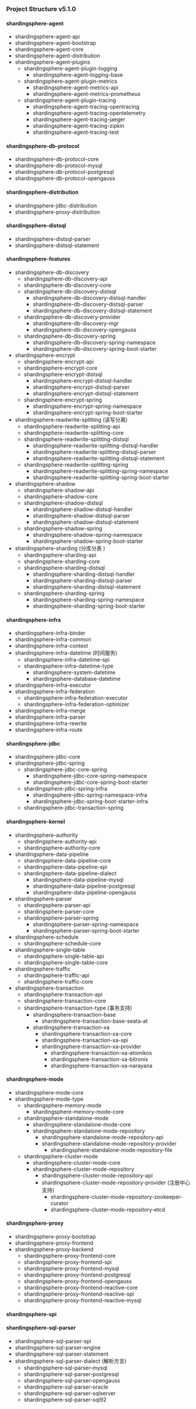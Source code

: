 
### Project Structure v5.1.0

#### shardingsphere-agent

- shardingsphere-agent-api
- shardingsphere-agent-bootstrap
- shardingsphere-agent-core
- shardingsphere-agent-distribution
- shardingsphere-agent-plugins
  - shardingsphere-agent-plugin-logging
    - shardingsphere-agent-logging-base
  - shardingsphere-agent-plugin-metrics
    - shardingsphere-agent-metrics-api
    - shardingsphere-agent-metrics-prometheus
  - shardingsphere-agent-plugin-tracing
    - shardingsphere-agent-tracing-opentracing
    - shardingsphere-agent-tracing-opentelemetry
    - shardingsphere-agent-tracing-jaeger
    - shardingsphere-agent-tracing-zipkin
    - shardingsphere-agent-tracing-test

#### shardingsphere-db-protocol

- shardingsphere-db-protocol-core
- shardingsphere-db-protocol-mysql
- shardingsphere-db-protocol-postgresql
- shardingsphere-db-protocol-opengauss

#### shardingsphere-distribution

- shardingsphere-jdbc-distribution
- shardingsphere-proxy-distribution

#### shardingsphere-distsql

- shardingsphere-distsql-parser
- shardingsphere-distsql-statement

#### shardingsphere-features

- shardingsphere-db-discovery
  - shardingsphere-db-discovery-api
  - shardingsphere-db-discovery-core
  - shardingsphere-db-discovery-distsql
    - shardingsphere-db-discovery-distsql-handler
    - shardingsphere-db-discovery-distsql-parser
    - shardingsphere-db-discovery-distsql-statement
  - shardingsphere-db-discovery-provider
    - shardingsphere-db-discovery-mgr
    - shardingsphere-db-discovery-opengauss
  - shardingsphere-db-discovery-spring
    - shardingsphere-db-discovery-spring-namespace
    - shardingsphere-db-discovery-spring-boot-starter
- shardingsphere-encrypt
  - shardingsphere-encrypt-api
  - shardingsphere-encrypt-core
  - shardingsphere-encrypt-distsql
    - shardingsphere-encrypt-distsql-handler
    - shardingsphere-encrypt-distsql-parser
    - shardingsphere-encrypt-distsql-statement
  - shardingsphere-encrypt-spring
    - shardingsphere-encrypt-spring-namespace
    - shardingsphere-encrypt-spring-boot-starter
- shardingsphere-readwrite-splitting (读写分离)
  - shardingsphere-readwrite-splitting-api
  - shardingsphere-readwrite-splitting-core
  - shardingsphere-readwrite-splitting-distsql
    - shardingsphere-readwrite-splitting-distsql-handler
    - shardingsphere-readwrite-splitting-distsql-parser
    - shardingsphere-readwrite-splitting-distsql-statement
  - shardingsphere-readwrite-splitting-spring
    - shardingsphere-readwrite-splitting-spring-namespace
    - shardingsphere-readwrite-splitting-spring-boot-starter
- shardingsphere-shadow
  - shardingsphere-shadow-api
  - shardingsphere-shadow-core
  - shardingsphere-shadow-distsql
    - shardingsphere-shadow-distsql-handler
    - shardingsphere-shadow-distsql-parser
    - shardingsphere-shadow-distsql-statement
  - shardingsphere-shadow-spring
    - shardingsphere-shadow-spring-namespace
    - shardingsphere-shadow-spring-boot-starter
- shardingsphere-sharding (分库分表  )
  - shardingsphere-sharding-api
  - shardingsphere-sharding-core
  - shardingsphere-sharding-distsql
    - shardingsphere-sharding-distsql-handler
    - shardingsphere-sharding-distsql-parser
    - shardingsphere-sharding-distsql-statement
  - shardingsphere-sharding-spring
    - shardingsphere-sharding-spring-namespace
    - shardingsphere-sharding-spring-boot-starter

#### shardingsphere-infra

- shardingsphere-infra-binder
- shardingsphere-infra-common
- shardingsphere-infra-context
- shardingsphere-infra-datetime (时间服务)
  - shardingsphere-infra-datetime-spi
  - shardingsphere-infra-datetime-type
    - shardingsphere-system-datetime
    - shardingsphere-database-datetime
- shardingsphere-infra-executor
- shardingsphere-infra-federation
  - shardingsphere-infra-federation-executor
  - shardingsphere-infra-federation-optimizer
- shardingsphere-infra-merge
- shardingsphere-infra-parser
- shardingsphere-infra-rewrite
- shardingsphere-infra-route

#### shardingsphere-jdbc

- shardingsphere-jdbc-core
- shardingsphere-jdbc-spring
  - shardingsphere-jdbc-core-spring
    - shardingsphere-jdbc-core-spring-namespace
    - shardingsphere-jdbc-core-spring-boot-starter
  - shardingsphere-jdbc-spring-infra
    - shardingsphere-jdbc-spring-namespace-infra
    - shardingsphere-jdbc-spring-boot-starter-infra
  - shardingsphere-jdbc-transaction-spring

#### shardingsphere-kernel

- shardingsphere-authority
  - shardingsphere-authority-api
  - shardingsphere-authority-core
- shardingsphere-data-pipeline
  - shardingsphere-data-pipeline-core
  - shardingsphere-data-pipeline-spi
  - shardingsphere-data-pipeline-dialect
    - shardingsphere-data-pipeline-mysql
    - shardingsphere-data-pipeline-postgresql
    - shardingsphere-data-pipeline-opengauss
- shardingsphere-parser
  - shardingsphere-parser-api
  - shardingsphere-parser-core
  - shardingsphere-parser-spring
    - shardingsphere-parser-spring-namespace
    - shardingsphere-parser-spring-boot-starter
- shardingsphere-schedule
  - shardingsphere-schedule-core
- shardingsphere-single-table
  - shardingsphere-single-table-api
  - shardingsphere-single-table-core
- shardingsphere-traffic
  - shardingsphere-traffic-api
  - shardingsphere-traffic-core
- shardingsphere-transaction
  - shardingsphere-transaction-api
  - shardingsphere-transaction-core
  - shardingsphere-transaction-type (事务支持)
    - shardingsphere-transaction-base
      - shardingsphere-transaction-base-seata-at
    - shardingsphere-transaction-xa
      - shardingsphere-transaction-xa-core
      - shardingsphere-transaction-xa-spi
      - shardingsphere-transaction-xa-provider
        - shardingsphere-transaction-xa-atomikos
        - shardingsphere-transaction-xa-bitronix
        - shardingsphere-transaction-xa-narayana

#### shardingsphere-mode

- shardingsphere-mode-core
- shardingsphere-mode-type
  - shardingsphere-memory-mode
    - shardingsphere-memory-mode-core
  - shardingsphere-standalone-mode
    - shardingsphere-standalone-mode-core
    - shardingsphere-standalone-mode-repository
      - shardingsphere-standalone-mode-repository-api
      - shardingsphere-standalone-mode-repository-provider
        - shardingsphere-standalone-mode-repository-file
  - shardingsphere-cluster-mode
    - shardingsphere-cluster-mode-core
    - shardingsphere-cluster-mode-repository
      - shardingsphere-cluster-mode-repository-api
      - shardingsphere-cluster-mode-repository-provider (注册中心支持)
        - shardingsphere-cluster-mode-repository-zookeeper-curator
        - shardingsphere-cluster-mode-repository-etcd

#### shardingsphere-proxy

- shardingsphere-proxy-bootstrap
- shardingsphere-proxy-frontend
- shardingsphere-proxy-backend
  - shardingsphere-proxy-frontend-core
  - shardingsphere-proxy-frontend-spi
  - shardingsphere-proxy-frontend-mysql
  - shardingsphere-proxy-frontend-postgresql
  - shardingsphere-proxy-frontend-opengauss
  - shardingsphere-proxy-frontend-reactive-core
  - shardingsphere-proxy-frontend-reactive-spi
  - shardingsphere-proxy-frontend-reactive-mysql

#### shardingsphere-spi

#### shardingsphere-sql-parser
- shardingsphere-sql-parser-spi
- shardingsphere-sql-parser-engine
- shardingsphere-sql-parser-statement
- shardingsphere-sql-parser-dialect (解析方言)
  - shardingsphere-sql-parser-mysql
  - shardingsphere-sql-parser-postgresql
  - shardingsphere-sql-parser-opengauss
  - shardingsphere-sql-parser-oracle
  - shardingsphere-sql-parser-sqlserver
  - shardingsphere-sql-parser-sql92

